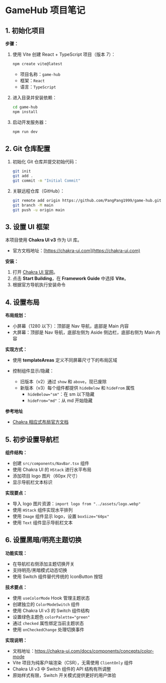 # GameHub 项目笔记

## 1. 初始化项目

**步骤：**

1. 使用 Vite 创建 React + TypeScript 项目（版本 7）：

   ```bash
   npm create vite@latest
   ```

   - 项目名称：`game-hub`
   - 框架：`React`
   - 语言：`TypeScript`

2. 进入目录并安装依赖：

   ```bash
   cd game-hub
   npm install
   ```

3. 启动开发服务器：

   ```bash
   npm run dev
   ```

## 2. Git 仓库配置

1. 初始化 Git 仓库并提交初始代码：

   ```bash
   git init
   git add .
   git commit -m "Initial Commit"
   ```

2. 关联远程仓库（GitHub）：

   ```bash
   git remote add origin https://github.com/PangPang1999/game-hub.git
   git branch -M main
   git push -u origin main
   ```

## 3. 设置 UI 框架

本项目使用 **Chakra UI v3** 作为 UI 库。

- 官方文档地址：[https://chakra-ui.com](https://chakra-ui.com)

**安装：**

1. 打开 [Chakra UI 官网](https://chakra-ui.com)。
2. 点击 **Start Building**，在 **Framework Guide** 中选择 **Vite**。
3. 根据官方导航执行安装命令

## 4. 设置布局

**布局规划：**

- 小屏幕（1280 以下）：顶部是 Nav 导航，底部是 Main 内容
- 大屏幕：顶部是 Nav 导航，底部左侧为 Aside 侧边栏，底部右侧为 Main 内容

**实现方式：**

- 使用 **templateAreas** 定义不同屏幕尺寸下的布局区域
- 控制组件显示/隐藏：

  - 旧版本（v2）通过 `show` 和 `above`，现已废除
  - 新版本（v3）每个组件都提供 `hideBelow` 和 `hideFrom` 属性
    - `hideBelow="sm"`：在 sm 以下隐藏
    - `hideFrom="md"`：从 md 开始隐藏

**参考地址**

- [Chakra 相应式布局官方文档](https://chakra-ui.com/docs/styling/responsive-design)

## 5. 初步设置导航栏

**组件结构：**

- 创建 `src/components/NavBar.tsx` 组件
- 使用 Chakra UI 的 `HStack` 进行水平布局
- 添加项目 logo 图片（60px 尺寸）
- 显示导航栏文本标识

**实现要点：**

- 导入 logo 图片资源：`import logo from "../assets/logo.webp"`
- 使用 `HStack` 组件实现水平排列
- 使用 `Image` 组件显示 logo，设置 `boxSize="60px"`
- 使用 `Text` 组件显示导航栏文本

## 6. 设置黑暗/明亮主题切换

**功能实现：**

- 在导航栏右侧添加主题切换开关
- 支持明亮/黑暗模式动态切换
- 使用 Switch 组件替代传统的 IconButton 按钮

**技术要点：**

- 使用 `useColorMode` Hook 管理主题状态
- 创建独立的 `ColorModeSwitch` 组件
- 使用 Chakra UI v3 的 Switch 组件结构
- 设置绿色主题色 `colorPalette="green"`
- 通过 `checked` 属性绑定当前主题状态
- 使用 `onCheckedChange` 处理切换事件

**实现说明：**

- 文档地址：https://chakra-ui.com/docs/components/concepts/color-mode
- Vite 项目为纯客户端渲染（CSR），无需使用 `ClientOnly` 组件
- Chakra UI v3 中 Switch 组件的 API 结构有所调整
- 原始样式有限，Switch 开关模式提供更好的用户体验
